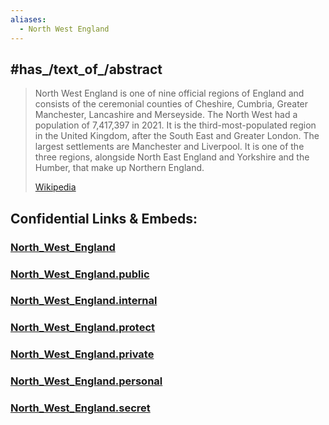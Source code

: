```yaml
---
aliases:
  - North West England
---
```


## #has_/text_of_/abstract 


> North West England is one of nine official regions of England and consists of the ceremonial counties of Cheshire, Cumbria, Greater Manchester, Lancashire and Merseyside. The North West had a population of 7,417,397 in 2021. It is the third-most-populated region in the United Kingdom, after the South East and Greater London. The largest settlements are Manchester and Liverpool. It is one of the three regions, alongside North East England and Yorkshire and the Humber, that make up Northern England.
>
> [Wikipedia](https://en.wikipedia.org/wiki/North%20West%20England)


## Confidential Links & Embeds: 

### [North_West_England](/_Standards/Earth/Continent/Europe/Europe~North/UK/England/Regions~England/North_West_England.md) 

### [North_West_England.public](/_public/Earth/Continent/Europe/Europe~North/UK/England/Regions~England/North_West_England.public.md) 

### [North_West_England.internal](/_internal/Earth/Continent/Europe/Europe~North/UK/England/Regions~England/North_West_England.internal.md) 

### [North_West_England.protect](/_protect/Earth/Continent/Europe/Europe~North/UK/England/Regions~England/North_West_England.protect.md) 

### [North_West_England.private](/_private/Earth/Continent/Europe/Europe~North/UK/England/Regions~England/North_West_England.private.md) 

### [North_West_England.personal](/_personal/Earth/Continent/Europe/Europe~North/UK/England/Regions~England/North_West_England.personal.md) 

### [North_West_England.secret](/_secret/Earth/Continent/Europe/Europe~North/UK/England/Regions~England/North_West_England.secret.md)

